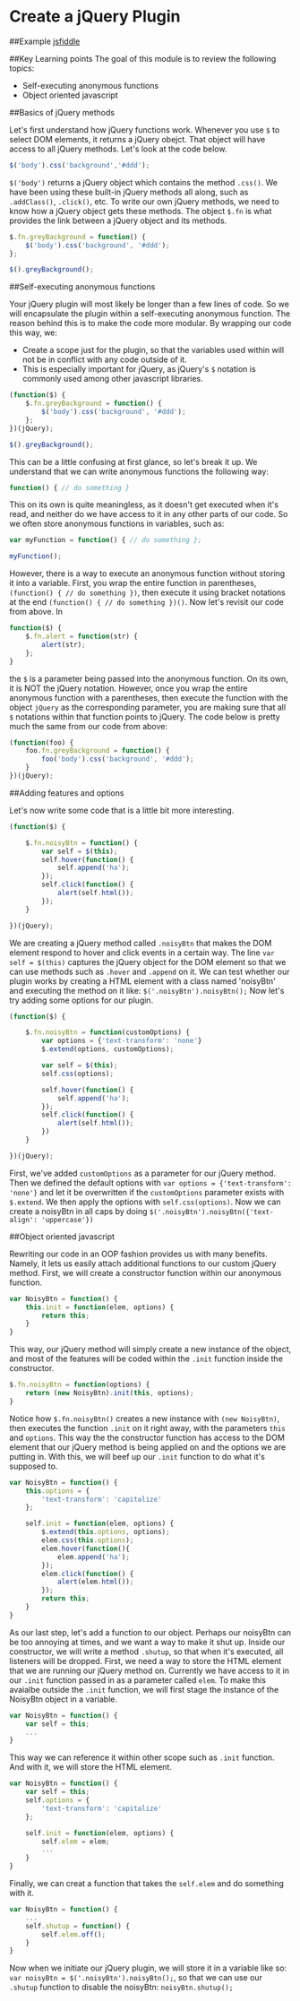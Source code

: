 # Create a jQuery Plugin

##Example
[jsfiddle](https://jsfiddle.net/fiffty/k57vht4u/)

##Key Learning points
The goal of this module is to review the following topics: 
* Self-executing anonymous functions 
* Object oriented javascript

##Basics of jQuery methods

Let's first understand how jQuery functions work. Whenever you use `$` to select DOM elements, it returns a jQuery obejct. That object will have access to all jQuery methods. Let's look at the code below.
```javascript
$('body').css('background','#ddd');
```

`$('body')` returns a jQuery object which contains the method `.css()`. We have been using these built-in jQuery methods all along, such as `.addClass()`, `.click()`, etc. To write our own jQuery methods, we need to know how a jQuery object gets these methods. The object `$.fn` is what provides the link between a jQuery object and its methods.
```javascript
$.fn.greyBackground = function() {
	$('body').css('background', '#ddd');
};

$().greyBackground();
```


##Self-executing anonymous functions

Your jQuery plugin will most likely be longer than a few lines of code. So we will encapsulate the plugin within a self-executing anonymous function. The reason behind this is to make the code more modular. By wrapping our code this way, we:
* Create a scope just for the plugin, so that the variables used within will not be in conflict with any code outside of it.
* This is especially important for jQuery, as jQuery's `$` notation is commonly used among other javascript libraries.
```javascript
(function($) {
	$.fn.greyBackground = function() {
		$('body').css('background', '#ddd');
	};
})(jQuery);

$().greyBackground();
```

This can be a little confusing at first glance, so let's break it up. We understand that we can write anonymous functions the following way:
```javascript
function() { // do something }
```

This on its own is quite meaningless, as it doesn't get executed when it's read, and neither do we have access to it in any other parts of our code. So we often store anonymous functions in variables, such as:
```javascript
var myFunction = function() { // do something };

myFunction();
```

However, there is a way to execute an anonymous function without storing it into a variable. First, you wrap the entire function in parentheses, `(function() { // do something })`, then execute it using bracket notations at the end `(function() { // do something })()`.
Now let's revisit our code from above. In
```javascript
function($) {
	$.fn.alert = function(str) {
		alert(str);
	};
}
```
the `$` is a parameter being passed into the anonymous function. On its own, it is NOT the jQuery notation. However, once you wrap the entire anonymous function with a parentheses, then execute the function with the object `jQuery` as the corresponding parameter, you are making sure that all `$` notations within that function points to jQuery. The code below is pretty much the same from our code from above:
```javascript
(function(foo) {
	foo.fn.greyBackground = function() {
		foo('body').css('background', '#ddd');
	}
})(jQuery);
```

##Adding features and options

Let's now write some code that is a little bit more interesting.
```javascript
(function($) {

	$.fn.noisyBtn = function() {
		var self = $(this);
		self.hover(function() {
			self.append('ha');
		});
		self.click(function() {
			alert(self.html());
		});
	}

})(jQuery);
```

We are creating a jQuery method called <code>.noisyBtn</code> that makes the DOM element respond to hover and click events in a certain way. The line `var self = $(this)` captures the jQuery object for the DOM element so that we can use methods such as `.hover` and `.append` on it. We can test whether our plugin works by creating a HTML element with a class named 'noisyBtn' and executing the method on it like: `$('.noisyBtn').noisyBtn();`
Now let's try adding some options for our plugin.
```javascript
(function($) {

	$.fn.noisyBtn = function(customOptions) {
		var options = {'text-transform': 'none'}
		$.extend(options, customOptions);

		var self = $(this);
		self.css(options);

		self.hover(function() {
			self.append('ha');
		});
		self.click(function() {
			alert(self.html());
		})
	}

})(jQuery);
```

First, we've added `customOptions` as a parameter for our jQuery method. Then we defined the default options with `var options = {'text-transform': 'none'}` and let it be overwritten if the `customOptions` parameter exists with `$.extend`. We then apply the options with `self.css(options)`. Now we can create a noisyBtn in all caps by doing `$('.noisyBtn').noisyBtn({'text-align': 'uppercase'})`

##Object oriented javascript

Rewriting our code in an OOP fashion provides us with many benefits. Namely, it lets us easily attach additional functions to our custom jQuery method. First, we will create a constructor function within our anonymous function.
```javascript
var NoisyBtn = function() {
	this.init = function(elem, options) {
		return this;
	}
}	
```

This way, our jQuery method will simply create a new instance of the object, and most of the features will be coded within the `.init` function inside the constructor.
```javascript
$.fn.noisyBtn = function(options) {
	return (new NoisyBtn).init(this, options);
}		
```

Notice how `$.fn.noisyBtn()` creates a new instance with `(new NoisyBtn)`, then executes the function `.init` on it right away, with the parameters `this` and `options`. This way the the constructor function has access to the DOM element that our jQuery method is being applied on and the options we are putting in. With this, we will beef up our `.init` function to do what it's supposed to.
```javascript
var NoisyBtn = function() {
	this.options = {
		'text-transform': 'capitalize'
	};

	self.init = function(elem, options) {
		$.extend(this.options, options);
		elem.css(this.options);
		elem.hover(function(){
			elem.append('ha');
		});
		elem.click(function() {
			alert(elem.html());
		});
		return this;
	}
}
```

As our last step, let's add a function to our object. Perhaps our noisyBtn can be too annoying at times, and we want a way to make it shut up. Inside our constructor, we will write a method `.shutup`, so that when it's executed, all listeners will be dropped. 
First, we need a way to store the HTML element that we are running our jQuery method on. Currently we have access to it in our `.init` function passed in as a parameter called `elem`. To make this avaialbe outside the `.init` function, we will first stage the instance of the NoisyBtn object in a variable.
```javascript
var NoisyBtn = function() {
	var self = this;
	...
}
```

This way we can reference it within other scope such as `.init` function. And with it, we will store the HTML element.
```javascript
var NoisyBtn = function() {
	var self = this;
	self.options = {
		'text-transform': 'capitalize'
	};

	self.init = function(elem, options) {
		self.elem = elem;
		...
	}	
}
```

Finally, we can creat a function that takes the `self.elem` and do something with it.
```javascript
var NoisyBtn = function() {
	...
	self.shutup = function() {
		self.elem.off();
	}	
}
```

Now when we initiate our jQuery plugin, we will store it in a variable like so: `var noisyBtn = $('.noisyBtn').noisyBtn();`, so that we can use our `.shutup` function to disable the noisyBtn: `noisyBtn.shutup();`



